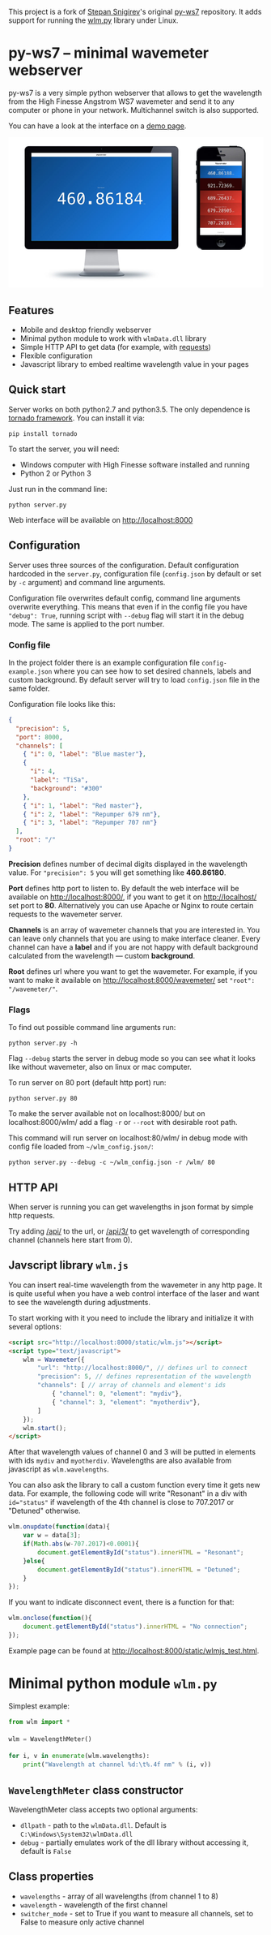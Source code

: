 This project is a fork of [Stepan Snigirev](https://github.com/stepansnigirev)'s original [py-ws7](https://github.com/stepansnigirev/py-ws7.git) repository. It adds support for running the [wlm.py](./wlm.py) library under Linux.

# py-ws7 – minimal wavemeter webserver

py-ws7 is a very simple python webserver that allows to get the wavelength from the High Finesse Angstrom WS7 wavemeter and send it to any computer or phone in your network. Multichannel switch is also supported.

You can have a look at the interface on a [demo page](https://wavemeter.quantumgear.io/demo/).

![python webserver for HighFinesse wavemeter](extra/screenshot.jpg)

## Features

- Mobile and desktop friendly webserver
- Minimal python module to work with `wlmData.dll` library
- Simple HTTP API to get data (for example, with [requests](http://docs.python-requests.org/en/master/))
- Flexible configuration
- Javascript library to embed realtime wavelength value in your pages

## Quick start

Server works on both python2.7 and python3.5. The only dependence is [tornado framework](http://www.tornadoweb.org/en/stable/). You can install it via:

```
pip install tornado
```

To start the server, you will need:

- Windows computer with High Finesse software installed and running
- Python 2 or Python 3

Just run in the command line:

```
python server.py
```

Web interface will be available on [http://localhost:8000](http://localhost:8000)

## Configuration

Server uses three sources of the configuration. Default configuration hardcoded in the `server.py`, configuration file (`config.json` by default or set by `-c` argument) and command line arguments.

Configuration file overwrites default config, command line arguments overwrite everything. This means that even if in the config file you have `"debug": True`, running script with `--debug` flag will start it in the debug mode. The same is applied to the port number.

### Config file

In the project folder there is an example configuration file `config-example.json` where you can see how to set desired channels, labels and custom background. By default server will try to load `config.json` file in the same folder.

Configuration file looks like this:

```json
{
  "precision": 5,
  "port": 8000,
  "channels": [
    { "i": 0, "label": "Blue master"},
    {
      "i": 4,
      "label": "TiSa",
      "background": "#300"
    },
    { "i": 1, "label": "Red master"},
    { "i": 2, "label": "Repumper 679 nm"},
    { "i": 3, "label": "Repumper 707 nm"}
  ],
  "root": "/"
}
```
**Precision** defines number of decimal digits displayed in the wavelength value. For `"precision": 5` you will get something like **460.86180**.

**Port** defines http port to listen to. By default the web interface will be available on [http://localhost:8000/](http://localhost:8000/), if you want to get it on [http://localhost/](http://localhost/) set port to **80**. Alternatively you can use Apache or Nginx to route certain requests to the wavemeter server.

**Channels** is an array of wavemeter channels that you are interested in. You can leave only channels that you are using to make interface cleaner. Every channel can have a **label** and if you are not happy with default background calculated from the wavelength — custom **background**.

**Root** defines url where you want to get the wavemeter. For example, if you want to make it available on [http://localhost:8000/wavemeter/](http://localhost:8000/wavemeter/) set `"root": "/wavemeter/"`.

### Flags

To find out possible command line arguments run:

```
python server.py -h
```

Flag `--debug` starts the server in debug mode so you can see what it looks like without wavemeter, also on linux or mac computer.

To run server on 80 port (default http port) run:

```
python server.py 80
```

To make the server available not on localhost:8000/ but on localhost:8000/wlm/ add a flag `-r` or `--root` with desirable root path.

This command will run server on localhost:80/wlm/ in debug mode with config file loaded from `~/wlm_config.json/`:

```
python server.py --debug -c ~/wlm_config.json -r /wlm/ 80
```

## HTTP API

When server is running you can get wavelengths in json format by simple http requests.

Try adding [/api/](http://localhost:8000/api/) to the url, or [/api/3/](http://localhost:8000/api/3/) to get wavelength of corresponding channel (channels here start from 0).

## Javscript library `wlm.js`

You can insert real-time wavelength from the wavemeter in any http page. It is quite useful when you have a web control interface of the laser and want to see the wavelength during adjustments.

To start working with it you need to include the library and initialize it with several options:

```html
<script src="http://localhost:8000/static/wlm.js"></script>
<script type="text/javascript">
	wlm = Wavemeter({
		"url": "http://localhost:8000/", // defines url to connect
		"precision": 5, // defines representation of the wavelength
		"channels": [ // array of channels and element's ids
			{ "channel": 0, "element": "mydiv"},
			{ "channel": 3, "element": "myotherdiv"},
		]
	});
	wlm.start();
</script>
```

After that wavelength values of channel 0 and 3 will be putted in elements with ids `mydiv` and `myotherdiv`. Wavelengths are also available from javascript as `wlm.wavelengths`.

You can also ask the library to call a custom function every time it gets new data. For example, the following code will write "Resonant" in a div with `id="status"` if wavelength of the 4th channel is close to 707.2017 or "Detuned" otherwise.

```javascript
wlm.onupdate(function(data){
	var w = data[3];
	if(Math.abs(w-707.2017)<0.0001){
		document.getElementById("status").innerHTML = "Resonant";
	}else{
		document.getElementById("status").innerHTML = "Detuned";
	}
});
```

If you want to indicate disconnect event, there is a function for that:

```javascript
wlm.onclose(function(){
	document.getElementById("status").innerHTML = "No connection";
});
```

Example page can be found at [http://localhost:8000/static/wlmjs_test.html](http://localhost:8000/static/wlmjs_test.html).

# Minimal python module `wlm.py`

Simplest example:

```python
from wlm import *

wlm = WavelengthMeter()

for i, v in enumerate(wlm.wavelengths):
    print("Wavelength at channel %d:\t%.4f nm" % (i, v))
```

## `WavelengthMeter` class constructor

WavelengthMeter class accepts two optional arguments:
- `dllpath` - path to the `wlmData.dll`. Default is `C:\Windows\System32\wlmData.dll`
- `debug` - partially emulates work of the dll library without accessing it, default is `False`

## Class properties

- `wavelengths` - array of all wavelengths (from channel 1 to 8)
- `wavelength` - wavelength of the first channel
- `switcher_mode` - set to True if you want to measure all channels, set to False to measure only active channel

